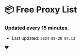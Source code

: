 # :package: Free Proxy List
### Updated every 15 minutes.

- Last updated: `2024-08-20 07:13`

:heart:
